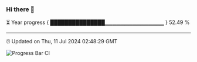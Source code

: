 ### Hi there 👋

⏳ Year progress { ███████████████▁▁▁▁▁▁▁▁▁▁▁▁▁▁▁ } 52.49 %

---

⏰ Updated on Thu, 11 Jul 2024 02:48:29 GMT

![Progress Bar CI](https://github.com/IshwaranRudhara/GIT-ACTION/workflows/Progress%20Bar%20CI/badge.svg)
